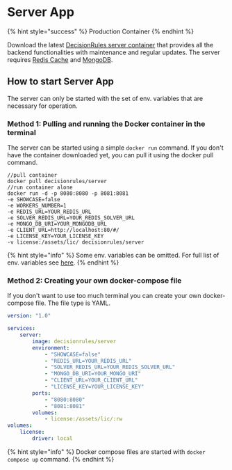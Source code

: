 # Server App

{% hint style="success" %}
Production Container
{% endhint %}

Download the latest [DecisionRules server container](https://hub.docker.com/r/decisionrules/server) that provides all the backend functionalities with maintenance and regular updates. The server requires [Redis Cache](https://redis.io/) and [MongoDB](https://www.mongodb.com/).

## How to start Server App

The server can only be started with the set of env. variables that are necessary for operation.

### Method 1: Pulling and running the Docker container in the terminal

The server can be started using a simple `docker run` command. If you don't have the container downloaded yet, you can pull it using the docker pull command.

```text
//pull container
docker pull decisionrules/server
//run container alone
docker run -d -p 8080:8080 -p 8081:8081
-e SHOWCASE=false
-e WORKERS_NUMBER=1
-e REDIS_URL=YOUR_REDIS_URL
-e SOLVER_REDIS_URL=YOUR_REDIS_SOLVER_URL
-e MONGO_DB_URI=YOUR_MONGODB_URL
-e CLIENT_URL=http://localhost:80/#/
-e LICENSE_KEY=YOUR_LICENSE_KEY
-v license:/assets/lic/ decisionrules/server
```

{% hint style="info" %}
Some env. variables can be omitted. For full list of env. variables see [here](containers-environmental-variables.md).
{% endhint %}

### Method 2: Creating your own docker-compose file

If you don't want to use too much terminal you can create your own docker-compose file. The file type is YAML.

```yaml
version: "1.0"

services:
    server:
        image: decisionrules/server
        environment:
            - "SHOWCASE=false"
            - "REDIS_URL=YOUR_REDIS_URL"
            - "SOLVER_REDIS_URL=YOUR_REDIS_SOLVER_URL"
            - "MONGO_DB_URI=YOUR_MONGO_URI"
            - "CLIENT_URL=YOUR_CLIENT_URL"
            - "LICENSE_KEY=YOUR_LICENSE_KEY"
        ports:
            - "8080:8080"
            - "8081:8081"
        volumes:
            - license:/assets/lic/:rw
volumes:
    license:
        driver: local
```

{% hint style="info" %}
Docker compose files are started with `docker compose up` command.
{% endhint %}


